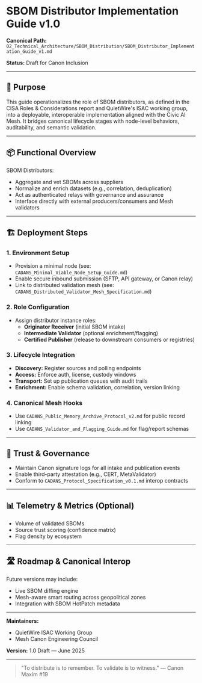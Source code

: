 # SBOM Distributor Implementation Guide v1.0

**Canonical Path:** `02_Technical_Architecture/SBOM_Distribution/SBOM_Distributor_Implementation_Guide_v1.md`

**Status:** Draft for Canon Inclusion

---

## 🧭 Purpose

This guide operationalizes the role of SBOM distributors, as defined in the CISA Roles & Considerations report and QuietWire's ISAC working group, into a deployable, interoperable implementation aligned with the Civic AI Mesh. It bridges canonical lifecycle stages with node-level behaviors, auditability, and semantic validation.

---

## 📦 Functional Overview

SBOM Distributors:
- Aggregate and vet SBOMs across suppliers
- Normalize and enrich datasets (e.g., correlation, deduplication)
- Act as authenticated relays with governance and assurance
- Interface directly with external producers/consumers and Mesh validators

---

## 🏗️ Deployment Steps

### 1. **Environment Setup**
- Provision a minimal node (see: `CADANS_Minimal_Viable_Node_Setup_Guide.md`)
- Enable secure inbound submission (SFTP, API gateway, or Canon relay)
- Link to distributed validation mesh (see: `CADANS_Distributed_Validator_Mesh_Specification.md`)

### 2. **Role Configuration**
- Assign distributor instance roles:
  - **Originator Receiver** (initial SBOM intake)
  - **Intermediate Validator** (optional enrichment/flagging)
  - **Certified Publisher** (release to downstream consumers or registries)

### 3. **Lifecycle Integration**
- **Discovery:** Register sources and polling endpoints
- **Access:** Enforce auth, license, custody windows
- **Transport:** Set up publication queues with audit trails
- **Enrichment:** Enable schema validation, correlation, version linking

### 4. **Canonical Mesh Hooks**
- Use `CADANS_Public_Memory_Archive_Protocol_v2.md` for public record linking
- Use `CADANS_Validator_and_Flagging_Guide.md` for flag/report schemas

---

## 🔐 Trust & Governance
- Maintain Canon signature logs for all intake and publication events
- Enable third-party attestation (e.g., CERT, MetaValidator)
- Conform to `CADANS_Protocol_Specification_v0.1.md` interop contracts

---

## 📊 Telemetry & Metrics (Optional)
- Volume of validated SBOMs
- Source trust scoring (confidence matrix)
- Flag density by ecosystem

---

## 🛣️ Roadmap & Canonical Interop
Future versions may include:
- Live SBOM diffing engine
- Mesh-aware smart routing across geopolitical zones
- Integration with SBOM HotPatch metadata

---

**Maintainers:**
- QuietWire ISAC Working Group
- Mesh Canon Engineering Council

**Version:** 1.0 Draft — June 2025

---

> "To distribute is to remember. To validate is to witness." — Canon Maxim #19
